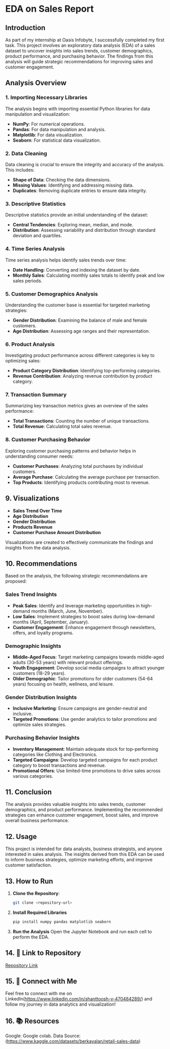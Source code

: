 # EDA on Sales Report

## Introduction

As part of my internship at Oasis Infobyte, I successfully completed my first task. This project involves an exploratory data analysis (EDA) of a sales dataset to uncover insights into sales trends, customer demographics, product performance, and purchasing behavior. The findings from this analysis will guide strategic recommendations for improving sales and customer engagement.

## Analysis Overview

### 1. Importing Necessary Libraries

The analysis begins with importing essential Python libraries for data manipulation and visualization:

- **NumPy**: For numerical operations.
- **Pandas**: For data manipulation and analysis.
- **Matplotlib**: For data visualization.
- **Seaborn**: For statistical data visualization.

### 2. Data Cleaning

Data cleaning is crucial to ensure the integrity and accuracy of the analysis. This includes:

- **Shape of Data**: Checking the data dimensions.
- **Missing Values**: Identifying and addressing missing data.
- **Duplicates**: Removing duplicate entries to ensure data integrity.

### 3. Descriptive Statistics

Descriptive statistics provide an initial understanding of the dataset:

- **Central Tendencies**: Exploring mean, median, and mode.
- **Distribution**: Assessing variability and distribution through standard deviation and quartiles.

### 4. Time Series Analysis

Time series analysis helps identify sales trends over time:

- **Date Handling**: Converting and indexing the dataset by date.
- **Monthly Sales**: Calculating monthly sales totals to identify peak and low sales periods.

### 5. Customer Demographics Analysis

Understanding the customer base is essential for targeted marketing strategies:

- **Gender Distribution**: Examining the balance of male and female customers.
- **Age Distribution**: Assessing age ranges and their representation.

### 6. Product Analysis

Investigating product performance across different categories is key to optimizing sales:

- **Product Category Distribution**: Identifying top-performing categories.
- **Revenue Contribution**: Analyzing revenue contribution by product category.

### 7. Transaction Summary

Summarizing key transaction metrics gives an overview of the sales performance:

- **Total Transactions**: Counting the number of unique transactions.
- **Total Revenue**: Calculating total sales revenue.

### 8. Customer Purchasing Behavior

Exploring customer purchasing patterns and behavior helps in understanding consumer needs:

- **Customer Purchases**: Analyzing total purchases by individual customers.
- **Average Purchase**: Calculating the average purchase per transaction.
- **Top Products**: Identifying products contributing most to revenue.

## 9. Visualizations

- **Sales Trend Over Time**
- **Age Distribution**
- **Gender Distribution**
- **Products Revenue**
- **Customer Purchase Amount Distribution**

Visualizations are created to effectively communicate the findings and insights from the data analysis.

## 10. Recommendations

Based on the analysis, the following strategic recommendations are proposed:

### Sales Trend Insights

- **Peak Sales**: Identify and leverage marketing opportunities in high-demand months (March, June, November).
- **Low Sales**: Implement strategies to boost sales during low-demand months (April, September, January).
- **Customer Engagement**: Enhance engagement through newsletters, offers, and loyalty programs.

### Demographic Insights

- **Middle-Aged Focus**: Target marketing campaigns towards middle-aged adults (30-53 years) with relevant product offerings.
- **Youth Engagement**: Develop social media campaigns to attract younger customers (18-29 years).
- **Older Demographic**: Tailor promotions for older customers (54-64 years) focusing on health, wellness, and leisure.

### Gender Distribution Insights

- **Inclusive Marketing**: Ensure campaigns are gender-neutral and inclusive.
- **Targeted Promotions**: Use gender analytics to tailor promotions and optimize sales strategies.

### Purchasing Behavior Insights

- **Inventory Management**: Maintain adequate stock for top-performing categories like Clothing and Electronics.
- **Targeted Campaigns**: Develop targeted campaigns for each product category to boost transactions and revenue.
- **Promotional Offers**: Use limited-time promotions to drive sales across various categories.

## 11. Conclusion

The analysis provides valuable insights into sales trends, customer demographics, and product performance. Implementing the recommended strategies can enhance customer engagement, boost sales, and improve overall business performance.

## 12. Usage

This project is intended for data analysts, business strategists, and anyone interested in sales analysis. The insights derived from this EDA can be used to inform business strategies, optimize marketing efforts, and improve customer satisfaction.

## 13. How to Run

1. **Clone the Repository**: 
   ```bash
   git clone <repository-url>
   
2. **Install Required Libraries**
   ```bash
   pip install numpy pandas matplotlib seaborn
3. **Run the Analysis**
   Open the Jupyter Notebook and run each cell to perform the EDA.

## 14. 📌 Link to Repository
[Repository Link](https://github.com/shanttoosh/OIBSIP_Data_Science_Projects/tree/main/OIBSIP_Task_1)  


## 15. 🤝 Connect with Me
Feel free to connect with me on LinkedIn(https://www.linkedin.com/in/shanttoosh-v-470484289/) and follow my journey in data analytics and visualization!

## 16. 📚 Resources
Google: Google colab.
Data Source: (https://www.kaggle.com/datasets/berkayalan/retail-sales-data)
